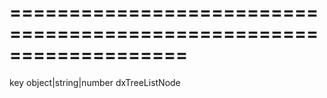 <!--**
/*-------------------------------------------
    Auto-generated file. Do not modify.
-------------------------------------------

**-->
===================================================================
===================================================================

<!--shortDescription-->

<!--/shortDescription-->

<!--paramName1-->key<!--/paramName1-->
<!--paramType1-->object|string|number<!--/paramType1-->
<!--paramDescription1-->

<!--/paramDescription1-->

<!--returnType-->dxTreeListNode<!--/returnType-->
<!--returnDescription-->

<!--/returnDescription-->

<!--fullDescription-->

<!--/fullDescription-->